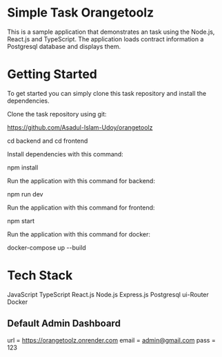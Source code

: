 # Simple Task Orangetoolz

This is a sample application that demonstrates an task using the Node.js, React.js and TypeScript. The application loads contract information a Postgresql database and displays them.
# Getting Started

To get started you can simply clone this task repository and install the dependencies.

Clone the task repository using git:

https://github.com/Asadul-Islam-Udoy/orangetoolz

cd backend
and 
cd frontend

Install dependencies with this command:

npm install

Run the application with this command for backend:

npm run dev

Run the application with this command for frontend:

npm start

Run the application with this command for docker:

docker-compose up --build

# Tech Stack
JavaScript
TypeScript
React.js
Node.js
Express.js
Postgresql
ui-Router
Docker

## Default Admin Dashboard
url = https://orangetoolz.onrender.com
email = admin@gmail.com
pass = 123



